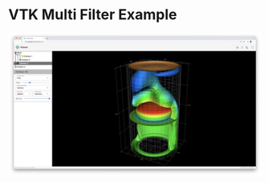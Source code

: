 # VTK Multi Filter Example

![VTK Multi Filter Example](../../../../docs/content/examples/MultiFilter.jpg)
